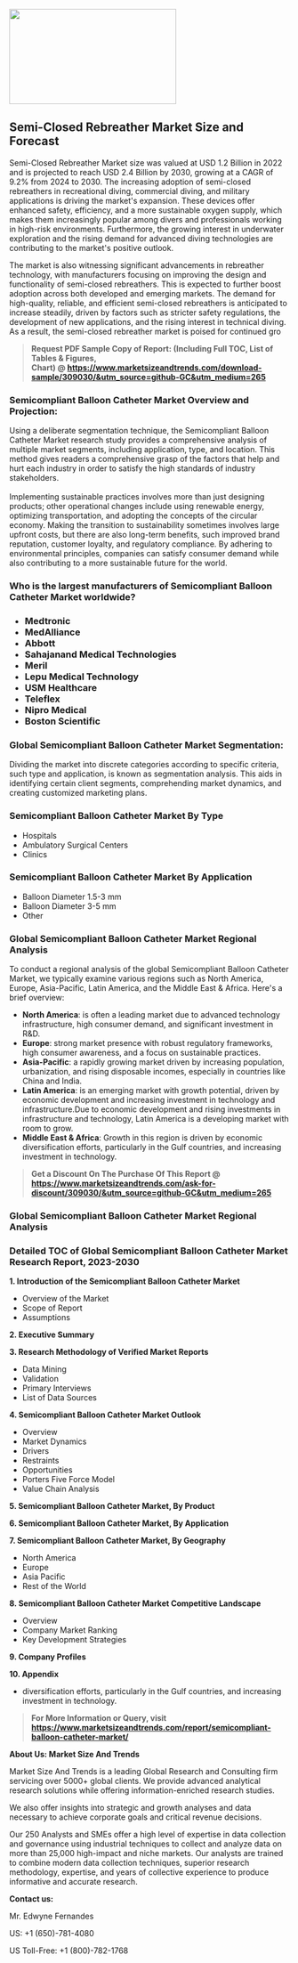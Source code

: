 <p><img class="alignnone size-medium wp-image-20088" src="https://ffe5etoiles.com/wp-content/uploads/2024/12/MST1-300x171.png" alt="" width="300" height="171" /></p><h2>Semi-Closed Rebreather Market Size and Forecast</h2><p>Semi-Closed Rebreather Market size was valued at USD 1.2 Billion in 2022 and is projected to reach USD 2.4 Billion by 2030, growing at a CAGR of 9.2% from 2024 to 2030. The increasing adoption of semi-closed rebreathers in recreational diving, commercial diving, and military applications is driving the market's expansion. These devices offer enhanced safety, efficiency, and a more sustainable oxygen supply, which makes them increasingly popular among divers and professionals working in high-risk environments. Furthermore, the growing interest in underwater exploration and the rising demand for advanced diving technologies are contributing to the market's positive outlook.</p><p>The market is also witnessing significant advancements in rebreather technology, with manufacturers focusing on improving the design and functionality of semi-closed rebreathers. This is expected to further boost adoption across both developed and emerging markets. The demand for high-quality, reliable, and efficient semi-closed rebreathers is anticipated to increase steadily, driven by factors such as stricter safety regulations, the development of new applications, and the rising interest in technical diving. As a result, the semi-closed rebreather market is poised for continued gro</p><blockquote id="" class=""><strong>Request PDF Sample Copy of Report: (Including Full TOC, List of Tables &amp; Figures, Chart)&nbsp;@&nbsp;<strong><a href="https://www.marketsizeandtrends.com/download-sample/309030/&utm_source=github-GC&utm_medium=265" target="_blank">https://www.marketsizeandtrends.com/download-sample/309030/&utm_source=github-GC&utm_medium=265</a></strong></strong></blockquote><h3 id="" class="">Semicompliant Balloon Catheter Market&nbsp;Overview and Projection:</h3><p id="" class="">Using a deliberate segmentation technique, the Semicompliant Balloon Catheter Market research study provides a comprehensive analysis of multiple market segments, including application, type, and location. This method gives readers a comprehensive grasp of the factors that help and hurt each industry in order to satisfy the high standards of industry stakeholders. <br /> <br />Implementing sustainable practices involves more than just designing products; other operational changes include using renewable energy, optimizing transportation, and adopting the concepts of the circular economy. Making the transition to sustainability sometimes involves large upfront costs, but there are also long-term benefits, such improved brand reputation, customer loyalty, and regulatory compliance. By adhering to environmental principles, companies can satisfy consumer demand while also contributing to a more sustainable future for the world.</p><h3 id="" class="">Who is the largest manufacturers of&nbsp;Semicompliant Balloon Catheter Market worldwide?</h3><h3 class=""><p><ul><li>Medtronic </li><li> MedAlliance </li><li> Abbott </li><li> Sahajanand Medical Technologies </li><li> Meril </li><li> Lepu Medical Technology </li><li> USM Healthcare </li><li> Teleflex </li><li> Nipro Medical </li><li> Boston Scientific</li></ul></p></h3><h3 id="" class="">Global&nbsp;Semicompliant Balloon Catheter Market Segmentation:</h3><p id="" class="">Dividing the market into discrete categories according to specific criteria, such type and application, is known as segmentation analysis. This aids in identifying certain client segments, comprehending market dynamics, and creating customized marketing plans.</p><h3 id="" class="">Semicompliant Balloon Catheter Market&nbsp;By Type</h3><p><p><ul><li>Hospitals</li><li> Ambulatory Surgical Centers</li><li> Clinics</p></li></ul></p></p><h3 id="" class="">Semicompliant Balloon Catheter Market&nbsp;By Application</h3><p class=""><p><ul><li>Balloon Diameter 1.5-3 mm</li><li> Balloon Diameter 3-5 mm</li><li> Other</li></ul></p></p><h3 id="" class="">Global Semicompliant Balloon Catheter Market Regional Analysis</h3><p id="" class="">To conduct a regional analysis of the global Semicompliant Balloon Catheter Market, we typically examine various regions such as North America, Europe, Asia-Pacific, Latin America, and the Middle East &amp; Africa. Here's a brief overview:</p><ul><li><strong>North America</strong>: is often a leading market due to advanced technology infrastructure, high consumer demand, and significant investment in R&amp;D.</li><li><strong>Europe</strong>: strong market presence with robust regulatory frameworks, high consumer awareness, and a focus on sustainable practices.</li><li><strong>Asia-Pacific</strong>: a rapidly growing market driven by increasing population, urbanization, and rising disposable incomes, especially in countries like China and India.</li><li><strong>Latin America</strong>: is an emerging market with growth potential, driven by economic development and increasing investment in technology and infrastructure.Due to economic development and rising investments in infrastructure and technology, Latin America is a developing market with room to grow.</li><li><strong>Middle East &amp; Africa</strong>: Growth in this region is driven by economic diversification efforts, particularly in the Gulf countries, and increasing investment in technology.</li></ul><blockquote id="" class=""><strong>Get a Discount On The Purchase Of This Report @ <strong><a href="https://www.marketsizeandtrends.com/ask-for-discount/309030/&utm_source=github-GC&utm_medium=265" target="_blank">https://www.marketsizeandtrends.com/ask-for-discount/309030/&utm_source=github-GC&utm_medium=265</a></strong></strong></blockquote><h3 id="" class="">Global Semicompliant Balloon Catheter Market Regional Analysis</h3><h3 id="" class="">Detailed TOC of Global Semicompliant Balloon Catheter Market Research Report, 2023-2030</h3><p id="" class=""><strong>1. Introduction of the Semicompliant Balloon Catheter Market</strong></p><ul><li>Overview of the Market</li><li>Scope of Report</li><li>Assumptions</li></ul><p id="" class=""><strong>2. Executive Summary</strong></p><p id="" class=""><strong>3. Research Methodology of Verified Market Reports</strong></p><ul><li>Data Mining</li><li>Validation</li><li>Primary Interviews</li><li>List of Data Sources</li></ul><p id="" class=""><strong>4. Semicompliant Balloon Catheter Market Outlook</strong></p><ul><li>Overview</li><li>Market Dynamics</li><li>Drivers</li><li>Restraints</li><li>Opportunities</li><li>Porters Five Force Model</li><li>Value Chain Analysis</li></ul><p id="" class=""><strong>5. Semicompliant Balloon Catheter Market, By Product</strong></p><p id="" class=""><strong>6. Semicompliant Balloon Catheter Market, By Application</strong></p><p id="" class=""><strong>7. Semicompliant Balloon Catheter Market, By Geography</strong></p><ul><li>North America</li><li>Europe</li><li>Asia Pacific</li><li>Rest of the World</li></ul><p id="" class=""><strong>8. Semicompliant Balloon Catheter Market Competitive Landscape</strong></p><ul><li>Overview</li><li>Company Market Ranking</li><li>Key Development Strategies</li></ul><p id="" class=""><strong>9. Company Profiles</strong></p><p id="" class=""><strong>10. Appendix</strong></p><ul><li>diversification efforts, particularly in the Gulf countries, and increasing investment in technology.</li></ul><blockquote id="" class=""><strong>For More Information or Query, visit <strong><strong><a href="https://www.marketsizeandtrends.com/report/semicompliant-balloon-catheter-market/" target="_blank">https://www.marketsizeandtrends.com/report/semicompliant-balloon-catheter-market/</a></strong></strong></strong></blockquote><p id="" class=""><strong>About Us: Market Size And Trends</strong></p><p id="" class="">Market Size And Trends is a leading Global Research and Consulting firm servicing over 5000+ global clients. We provide advanced analytical research solutions while offering information-enriched research studies.</p><p id="" class="">We also offer insights into strategic and growth analyses and data necessary to achieve corporate goals and critical revenue decisions.</p><p id="" class="">Our 250 Analysts and SMEs offer a high level of expertise in data collection and governance using industrial techniques to collect and analyze data on more than 25,000 high-impact and niche markets. Our analysts are trained to combine modern data collection techniques, superior research methodology, expertise, and years of collective experience to produce informative and accurate research.</p><p id="" class=""><strong>Contact us:</strong></p><p id="" class="">Mr. Edwyne Fernandes</p><p id="" class="">US: +1 (650)-781-4080</p><p id="" class="">US Toll-Free: +1 (800)-782-1768</p>
